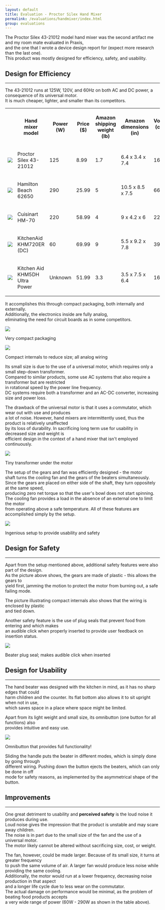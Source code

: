 ```yaml
---
layout: default
title: Evaluation - Proctor Silex Hand Mixer
permalink: /evaluations/handmixer/index.html
group: evaluations
---
```

The Proctor Silex 43-21012 model hand mixer was the second artifact me and my room mate evaluated in Praxis,  
and the one that I wrote a device design report for (expect more research than the last one).  
This product was mostly designed for efficiency, safety, and usability.

<a name="efficiency"> </a>
## Design for Efficiency
-----------------------
The 43-21012 runs at 125W, 120V, and 60Hz on both AC and DC power, a consequence of its universal motor.  
It is much cheaper, lighter, and smaller than its competitors.
<table class="pretty">
<tr>
	<th></th>
	<th><p>Hand mixer model</p></th>
	<th><p>Power (W)</p></th>
	<th><p>Price ($)</p></th>
	<th><p>Amazon shipping weight (lb)</p></th>
	<th><p>Amazon dimensions (in)</p></th>
	<th><p>Volume (cubic in)</p></th>
</tr>
<tr>
	<td><img src="proctor.jpg"></td>
	<td><p>Proctor Silex 43-21012</p></td>
	<td><p>125</p></td>
	<td><p>8.99</p></td>
	<td><p>1.7</p></td>
	<td><p>6.4 x 3.4 x 7.4</p></td>
	<td><p>161</p></td>
</tr>
<tr>
	<td><img src="62650.jpg"></td>
	<td><p>Hamilton Beach 62650</p></td>
	<td><p>290</p></td>
	<td><p>25.99</p></td>
	<td><p>5</p></td>
	<td><p>10.5 x 8.5 x 7.5</p></td>
	<td><p>669</p></td>
</tr>
<tr>
	<td><img src="cuisinart.jpg"></td>
	<td><p>Cuisinart HM-70</p></td>
	<td><p>220</p></td>
	<td><p>58.99</p></td>
	<td><p>4</p></td>
	<td><p>9 x 4.2 x 6</p></td>
	<td><p>227</p></td>
</tr>
<tr>
	<td><img src="khm720er.jpg"></td>
	<td><p>KitchenAid KHM720ER (DC)</p></td>
	<td><p>60</p></td>
	<td><p>69.99</p></td>
	<td><p>9</p></td>
	<td><p>5.5 x 9.2 x 7.8</p></td>
	<td><p>395</p></td>
</tr>
<tr>
	<td><img src="ultrapower.jpg"></td>
	<td><p>Kitchen Aid KHM5DH Ultra Power</p></td>
	<td><p>Unknown</p></td>
	<td><p>51.99</p></td>
	<td><p>3.3</p></td>
	<td><p>3.5 x 7.5 x 6.4</p></td>
	<td><p>168</p></td>
</tr>
</table>

It accomplishes this through compact packaging, both internally and externally.  
Additionally, the electronics inside are fully analog,  
eliminating the need for circuit boards as in some competitors.

<div class="frames">
<img src="packaging.jpg">
<p>Very compact packaging</p>
</div>
<div class="frames">
<img src="compact.jpg">
<p>Compact internals to reduce size; all analog wiring</p>
</div>

Its small size is due to the use of a universal motor, which requires only a small step-down transformer.  
Compared to similar products, some use AC systems that also require a transformer but are restricted  
in rotational speed by the power line frequency.  
DC systems require both a transformer and an AC-DC converter, increasing size and power loss.  

The drawback of the universal motor is that it uses a commutator, which wear out with use and produces  
a lot of noise. However, hand mixers are intermittently used, thus the product is relatively unaffected  
by its loss of durability.  In sacrificing long term use for usability in decreased size and weight is  
efficient design in the context of a hand mixer that isn't employed continuously.
<div class="frames">
<img src="transformer.jpg">
<p>Tiny transformer under the motor</p>
</div>

The setup of the gears and fan was efficiently designed - the motor  
shaft turns the cooling fan and the gears of the beaters simultaneously.  
Since the gears are placed on either side of the shaft, they turn oppositely at the same speed,  
producing zero net torque so that the user's bowl does not start spinning.  
The cooling fan provides a load in the absence of an external one to limit the motor  
from operating above a safe temperature. All of these features are accomplished simply by the setup.
<div class="frames">
<img src="setup.jpg">
<p>Ingenious setup to provide usability and safety</p>
</div>

## Design for Safety
---------------------
Apart from the setup mentioned above, additional safety features were also part of the design.  
As the picture above shows, the gears are made of plastic - this allows the gears to  
yield first, jamming the motion to protect the motor from burning out, a safe failing mode.

The picture illustrating compact internals also shows that the wiring is enclosed by plastic  
and tied down.

Another safety feature is the use of plug seals that prevent food from entering and which makes  
an audible click when properly inserted to provide user feedback on insertion status.  
<div class="frames">
<img src="plugseals.jpg">
<p>Beater plug seal; makes audible click when inserted</p>
</div>

## Design for Usability
-----------------------
The hand beater was designed with the kitchen in mind, as it has no sharp edges that could  
harm children and the counter. Its flat bottom also allows it to sit upright when not in use,  
which saves space in a place where space might be limited.  

Apart from its light weight and small size, its omnibutton (one button for all functions) also  
provides intuitive and easy use.  
<div class="frames">
<img src="omnibutton.jpg">
<p>Omnibutton that provides full functionality!</p>
</div>

Sliding the handle puts the beater in different modes, which is simply done by going through  
different wiring. Pushing down the button ejects the beaters, which can only be done in off  
mode for safety reasons, as implemented by the asymmetrical shape of the button.

## Improvements
----------------
One great detriment to usability and **perceived safety** is the loud noise it produces during use.  
Loud noise gives the impression that the product is unstable and may scare away children.  
The noise is in part due to the small size of the fan and the use of a universal motor.  
The motor likely cannot be altered without sacrificing size, cost, or weight.  

The fan, however, could be made larger. Because of its small size, it turns at greater frequency  
to push the same volume of air. A larger fan would produce less noise while providing the same cooling.  
Additionally, the motor would run at a lower frequency, decreasing noise production in that aspect  
and a longer life cycle due to less wear on the commutator.  
The actual damage on performance would be minimal, as the problem of beating food products accepts  
a very wide range of power (60W - 290W as shown in the table above). 